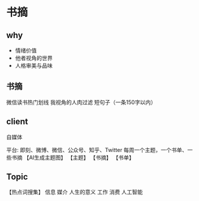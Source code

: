 # 书摘

## why

- 情绪价值
- 他者视角的世界
- 人格审美与品味

## 书摘

微信读书热门划线
我视角的人肉过滤
短句子（一条150字以内）

## client

自媒体

平台: 即刻、微博、微信、公众号、知乎、Twitter
每周一个主题，一个书单、一些书摘
【AI生成主题图】
【主题】
【书摘】
【书单】

## Topic

【热点词搜集】
信息
媒介
人生的意义
工作
消费
人工智能
